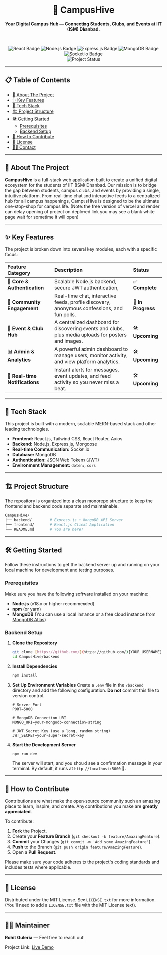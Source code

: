 <div align="center">
  <h1>🐝 CampusHive</h1>
  <p><strong>Your Digital Campus Hub — Connecting Students, Clubs, and Events at IIT (ISM) Dhanbad.</strong></p>
  <br />
</div>

<p align="center">
  <img src="https://img.shields.io/badge/React-20232A?style=for-the-badge&logo=react&logoColor=61DAFB" alt="React Badge">
  <img src="https://img.shields.io/badge/Node.js-339933?style=for-the-badge&logo=nodedotjs&logoColor=white" alt="Node.js Badge">
  <img src="https://img.shields.io/badge/Express.js-000000?style=for-the-badge&logo=express&logoColor=white" alt="Express.js Badge">
  <img src="https://img.shields.io/badge/MongoDB-47A248?style=for-the-badge&logo=mongodb&logoColor=white" alt="MongoDB Badge">
  <img src="https://img.shields.io/badge/Socket.io-010101?style=for-the-badge&logo=socketdotio&logoColor=white" alt="Socket.io Badge">
  <br>
  <img src="https://img.shields.io/badge/status-in%20progress-blue?style=for-the-badge" alt="Project Status">
</p>

---

## 📋 Table of Contents

- [🎯 About The Project](#-about-the-project)
- [✨ Key Features](#-key-features)
- [🚀 Tech Stack](#-tech-stack)
- [🏗️ Project Structure](#️-project-structure)
- [🛠️ Getting Started](#️-getting-started)
  - [Prerequisites](#prerequisites)
  - [Backend Setup](#backend-setup)
- [🤝 How to Contribute](#-how-to-contribute)
- [📄 License](#-license)
- [🧑‍💻 Contact](#-contact)

---

## 🎯 About The Project

**CampusHive** is a full-stack web application built to create a unified digital ecosystem for the students of IIT (ISM) Dhanbad. Our mission is to bridge the gap between students, campus clubs, and events by providing a single, intuitive platform. From real-time chat and interactive feeds to a centralized hub for all campus happenings, CampusHive is designed to be the ultimate one-stop-shop for campus life.
(Note: the free version of vercel and render can delay opening of project on deployed link you may see a blank white page wait for sometime it will open)

---

## ✨ Key Features

The project is broken down into several key modules, each with a specific focus:

| Feature Category          | Description                                                                                              | Status             |
| :------------------------ | :------------------------------------------------------------------------------------------------------- | :----------------- |
| **🔐 Core & Authentication** | Scalable Node.js backend, secure JWT authentication,  | ✅ **Complete** |
| **💬 Community Engagement** | Real-time chat, interactive feeds, profile discovery, anonymous confessions, and fun polls.             | 🚧 **In Progress** |
| **🎉 Event & Club Hub** | A centralized dashboard for discovering events and clubs, plus media uploads for posters and images.      | 🛠️ **Upcoming** |
| **📊 Admin & Analytics** | A powerful admin dashboard to manage users, monitor activity, and view platform analytics.                | 🛠️ **Upcoming** |
| **🔔 Real-time Notifications** | Instant alerts for messages, event updates, and feed activity so you never miss a beat.                   | 🛠️ **Upcoming** |

---

## 🚀 Tech Stack

This project is built with a modern, scalable MERN-based stack and other leading technologies.

-   **Frontend:** React.js, Tailwind CSS, React Router, Axios
-   **Backend:** Node.js, Express.js, Mongoose
-   **Real-time Communication:** Socket.io
-   **Database:** MongoDB
-   **Authentication:** JSON Web Tokens (JWT)
-   **Environment Management:** `dotenv`, `cors`
---

## 🏗️ Project Structure

The repository is organized into a clean monorepo structure to keep the frontend and backend code separate and maintainable.

```bash
CampusHive/
├── backend/        # Express.js + MongoDB API Server
├── frontend/       # React.js Client Application
└── README.md       # You are here!
```

---

## 🛠️ Getting Started

Follow these instructions to get the backend server up and running on your local machine for development and testing purposes.

### Prerequisites

Make sure you have the following software installed on your machine:
* **Node.js** (v18.x or higher recommended)
* **npm** (or yarn)
* **MongoDB** (You can use a local instance or a free cloud instance from [MongoDB Atlas](https://www.mongodb.com/cloud/atlas))

### Backend Setup

1.  **Clone the Repository**
    ```bash
    git clone [https://github.com/](https://github.com/)[YOUR_USERNAME]/CampusHive.git
    cd CampusHive/backend
    ```

2.  **Install Dependencies**
    ```bash
    npm install
    ```

3.  **Set Up Environment Variables**
    Create a `.env` file in the `/backend` directory and add the following configuration. **Do not** commit this file to version control.
    ```env
    # Server Port
    PORT=5000

    # MongoDB Connection URI
    MONGO_URI=your-mongodb-connection-string

    # JWT Secret Key (use a long, random string)
    JWT_SECRET=your-super-secret-key
    ```

4.  **Start the Development Server**
    ```bash
    npm run dev
    ```
    The server will start, and you should see a confirmation message in your terminal. By default, it runs at `http://localhost:5000` 🚀.

---

## 🤝 How to Contribute

Contributions are what make the open-source community such an amazing place to learn, inspire, and create. Any contributions you make are **greatly appreciated**.

To contribute:
1.  **Fork** the Project.
2.  Create your **Feature Branch** (`git checkout -b feature/AmazingFeature`).
3.  **Commit** your Changes (`git commit -m 'Add some AmazingFeature'`).
4.  **Push** to the Branch (`git push origin feature/AmazingFeature`).
5.  Open a **Pull Request**.

Please make sure your code adheres to the project's coding standards and includes tests where applicable.

---

## 📄 License

Distributed under the MIT License. See `LICENSE.txt` for more information. (You'll need to add a `LICENSE.txt` file with the MIT License text).

---

## 🧑‍💻 Maintainer

**Rohit Guleria** — Feel free to reach out!

Project Link: [Live Demo](https://campus-hive-rho.vercel.app/)
